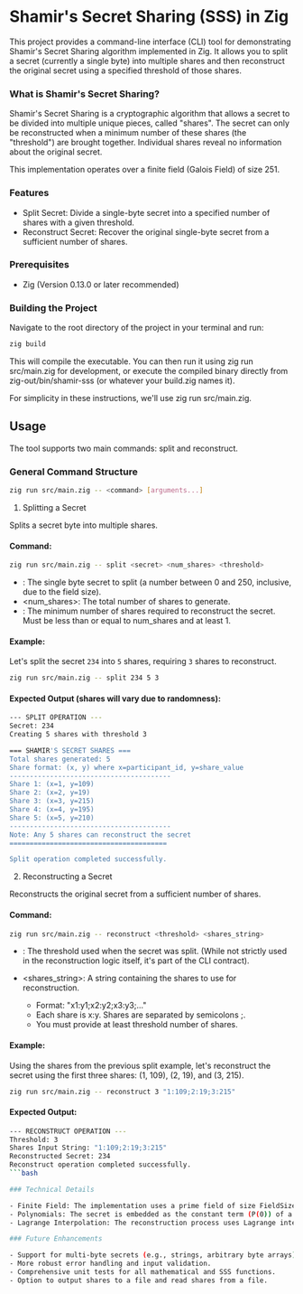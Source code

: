 # Shamir's Secret Sharing (SSS) in Zig

This project provides a command-line interface (CLI) tool for demonstrating Shamir's Secret Sharing algorithm implemented in Zig. It allows you to split a secret (currently a single byte) into multiple shares and then reconstruct the original secret using a specified threshold of those shares.

### What is Shamir's Secret Sharing?

Shamir's Secret Sharing is a cryptographic algorithm that allows a secret to be divided into multiple unique pieces, called "shares". The secret can only be reconstructed when a minimum number of these shares (the "threshold") are brought together. Individual shares reveal no information about the original secret.

This implementation operates over a finite field (Galois Field) of size 251.

### Features

- Split Secret: Divide a single-byte secret into a specified number of shares with a given threshold.
- Reconstruct Secret: Recover the original single-byte secret from a sufficient number of shares.

### Prerequisites
- Zig (Version 0.13.0 or later recommended)

### Building the Project
Navigate to the root directory of the project in your terminal and run:

```bash
zig build
```

This will compile the executable. You can then run it using zig run src/main.zig for development, or execute the compiled binary directly from zig-out/bin/shamir-sss (or whatever your build.zig names it).

For simplicity in these instructions, we'll use zig run src/main.zig.

## Usage

The tool supports two main commands: split and reconstruct.
### General Command Structure

```bash
zig run src/main.zig -- <command> [arguments...]
```

1. Splitting a Secret

Splits a secret byte into multiple shares.

#### Command:
```bash
zig run src/main.zig -- split <secret> <num_shares> <threshold>
```

- <secret>: The single byte secret to split (a number between 0 and 250, inclusive, due to the field size).
- <num_shares>: The total number of shares to generate.
- <threshold>: The minimum number of shares required to reconstruct the secret. Must be less than or equal to num_shares and at least 1.

#### Example:

Let's split the secret `234` into `5` shares, requiring `3` shares to reconstruct.

```bash
zig run src/main.zig -- split 234 5 3
```

#### Expected Output (shares will vary due to randomness):

```bash
--- SPLIT OPERATION ---
Secret: 234
Creating 5 shares with threshold 3

=== SHAMIR'S SECRET SHARES ===
Total shares generated: 5
Share format: (x, y) where x=participant_id, y=share_value
----------------------------------------
Share 1: (x=1, y=109)
Share 2: (x=2, y=19)
Share 3: (x=3, y=215)
Share 4: (x=4, y=195)
Share 5: (x=5, y=210)
----------------------------------------
Note: Any 5 shares can reconstruct the secret
=======================================

Split operation completed successfully.
```

2. Reconstructing a Secret

Reconstructs the original secret from a sufficient number of shares.

#### Command:

```bash
zig run src/main.zig -- reconstruct <threshold> <shares_string>
```

- <threshold>: The threshold used when the secret was split. (While not strictly used in the reconstruction logic itself, it's part of the CLI contract).
- <shares_string>: A string containing the shares to use for reconstruction.

    - Format: "x1:y1;x2:y2;x3:y3;..."
    - Each share is x:y. Shares are separated by semicolons ;.
    - You must provide at least threshold number of shares.

#### Example:

Using the shares from the previous split example, let's reconstruct the secret using the first three shares: (1, 109), (2, 19), and (3, 215).

```bash
zig run src/main.zig -- reconstruct 3 "1:109;2:19;3:215"
```
#### Expected Output:

```bash
--- RECONSTRUCT OPERATION ---
Threshold: 3
Shares Input String: "1:109;2:19;3:215"
Reconstructed Secret: 234
Reconstruct operation completed successfully.
```bash

### Technical Details

- Finite Field: The implementation uses a prime field of size FieldSize = 251. All arithmetic operations (addition, subtraction, multiplication, division, inverse) are performed modulo 251.
- Polynomials: The secret is embedded as the constant term (P(0)) of a polynomial, and random coefficients are chosen for the higher-order terms up to the degree of threshold - 1.
- Lagrange Interpolation: The reconstruction process uses Lagrange interpolation evaluated at x=0 to find the original secret.

### Future Enhancements

- Support for multi-byte secrets (e.g., strings, arbitrary byte arrays).
- More robust error handling and input validation.
- Comprehensive unit tests for all mathematical and SSS functions.
- Option to output shares to a file and read shares from a file.